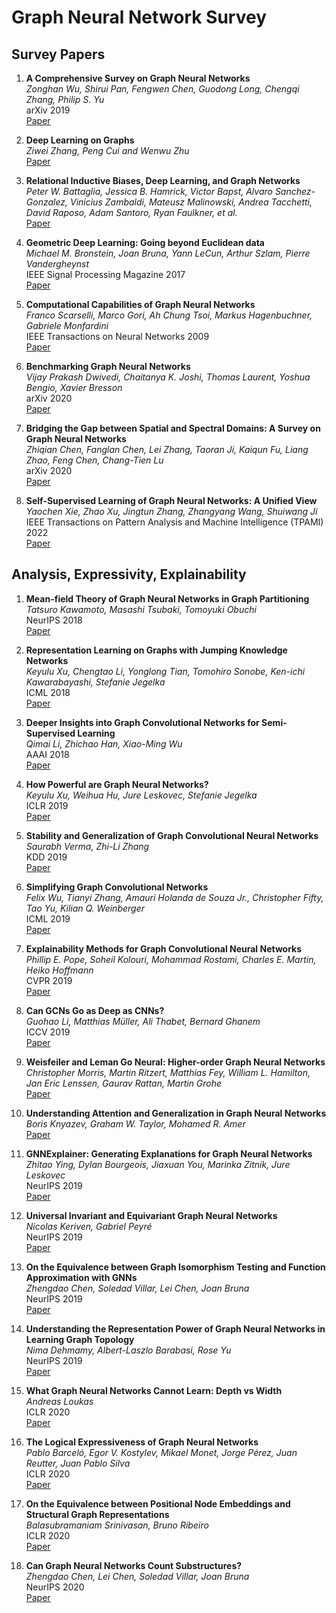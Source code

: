 # Graph Neural Network Survey

## Survey Papers

1. **A Comprehensive Survey on Graph Neural Networks**  
   *Zonghan Wu, Shirui Pan, Fengwen Chen, Guodong Long, Chengqi Zhang, Philip S. Yu*  
   arXiv 2019  
   [Paper](https://arxiv.org/pdf/1901.00596)

2. **Deep Learning on Graphs**  
   *Ziwei Zhang, Peng Cui and Wenwu Zhu*  
   [Paper](https://arxiv.org/pdf/1812.04202)

3. **Relational Inductive Biases, Deep Learning, and Graph Networks**  
   *Peter W. Battaglia, Jessica B. Hamrick, Victor Bapst, Alvaro Sanchez-Gonzalez, Vinicius Zambaldi, Mateusz Malinowski, Andrea Tacchetti, David Raposo, Adam Santoro, Ryan Faulkner, et al.*  
   [Paper](https://arxiv.org/pdf/1806.01261)

4. **Geometric Deep Learning: Going beyond Euclidean data**  
   *Michael M. Bronstein, Joan Bruna, Yann LeCun, Arthur Szlam, Pierre Vandergheynst*  
   IEEE Signal Processing Magazine 2017  
   [Paper](https://arxiv.org/pdf/1611.08097)

5. **Computational Capabilities of Graph Neural Networks**  
   *Franco Scarselli, Marco Gori, Ah Chung Tsoi, Markus Hagenbuchner, Gabriele Monfardini*  
   IEEE Transactions on Neural Networks 2009  
   [Paper](https://ieeexplore.ieee.org/document/)

6. **Benchmarking Graph Neural Networks**  
   *Vijay Prakash Dwivedi, Chaitanya K. Joshi, Thomas Laurent, Yoshua Bengio, Xavier Bresson*  
   arXiv 2020  
   [Paper](https://arxiv.org/pdf/2003.00982)

7. **Bridging the Gap between Spatial and Spectral Domains: A Survey on Graph Neural Networks**  
   *Zhiqian Chen, Fanglan Chen, Lei Zhang, Taoran Ji, Kaiqun Fu, Liang Zhao, Feng Chen, Chang-Tien Lu*  
   arXiv 2020  
   [Paper](https://arxiv.org/abs/2002.11867)

8. **Self-Supervised Learning of Graph Neural Networks: A Unified View**  
   *Yaochen Xie, Zhao Xu, Jingtun Zhang, Zhangyang Wang, Shuiwang Ji*  
   IEEE Transactions on Pattern Analysis and Machine Intelligence (TPAMI) 2022  
   [Paper](https://ieeexplore.ieee.org/abstract/document/9764632)

## Analysis, Expressivity, Explainability

1. **Mean-field Theory of Graph Neural Networks in Graph Partitioning**  
   *Tatsuro Kawamoto, Masashi Tsubaki, Tomoyuki Obuchi*  
   NeurIPS 2018  
   [Paper](https://proceedings.neurips.cc/paper_files/paper/2018/file/f6e794a75c5d51de081dbefa224304f9-Paper.pdf)

2. **Representation Learning on Graphs with Jumping Knowledge Networks**  
   *Keyulu Xu, Chengtao Li, Yonglong Tian, Tomohiro Sonobe, Ken-ichi Kawarabayashi, Stefanie Jegelka*  
   ICML 2018  
   [Paper](https://arxiv.org/pdf/1806.03536)

3. **Deeper Insights into Graph Convolutional Networks for Semi-Supervised Learning**  
   *Qimai Li, Zhichao Han, Xiao-Ming Wu*  
   AAAI 2018  
   [Paper](https://arxiv.org/pdf/1801.07606)

4. **How Powerful are Graph Neural Networks?**  
   *Keyulu Xu, Weihua Hu, Jure Leskovec, Stefanie Jegelka*  
   ICLR 2019  
   [Paper](https://openreview.net/pdf?id=ryGs6iA5Km)

5. **Stability and Generalization of Graph Convolutional Neural Networks**  
   *Saurabh Verma, Zhi-Li Zhang*  
   KDD 2019  
   [Paper](https://arxiv.org/pdf/1905.01004)

6. **Simplifying Graph Convolutional Networks**  
   *Felix Wu, Tianyi Zhang, Amauri Holanda de Souza Jr., Christopher Fifty, Tao Yu, Kilian Q. Weinberger*  
   ICML 2019  
   [Paper](https://arxiv.org/pdf/1902.07153)

7. **Explainability Methods for Graph Convolutional Neural Networks**  
   *Phillip E. Pope, Soheil Kolouri, Mohammad Rostami, Charles E. Martin, Heiko Hoffmann*  
   CVPR 2019  
   [Paper](https://openaccess.thecvf.com/content_CVPR_2019/papers/Pope_Explainability_Methods_for_Graph_Convolutional_Neural_Networks_CVPR_2019_paper.pdf)

8. **Can GCNs Go as Deep as CNNs?**  
   *Guohao Li, Matthias Müller, Ali Thabet, Bernard Ghanem*  
   ICCV 2019  
   [Paper](https://arxiv.org/pdf/1904.03751)

9. **Weisfeiler and Leman Go Neural: Higher-order Graph Neural Networks**  
   *Christopher Morris, Martin Ritzert, Matthias Fey, William L. Hamilton, Jan Eric Lenssen, Gaurav Rattan, Martin Grohe*  
   [Paper](https://arxiv.org/pdf/1810.02244)

10. **Understanding Attention and Generalization in Graph Neural Networks**  
    *Boris Knyazev, Graham W. Taylor, Mohamed R. Amer*  
    [Paper](https://arxiv.org/pdf/1905.02850)

11. **GNNExplainer: Generating Explanations for Graph Neural Networks**  
    *Zhitao Ying, Dylan Bourgeois, Jiaxuan You, Marinka Zitnik, Jure Leskovec*  
    NeurIPS 2019  
    [Paper](https://papers.nips.cc/paper_files/paper/2019/hash/d80b7040b773199015de6d3b4293c8ff-Abstract.html)

12. **Universal Invariant and Equivariant Graph Neural Networks**  
    *Nicolas Keriven, Gabriel Peyré*  
    NeurIPS 2019  
    [Paper](https://papers.nips.cc/paper_files/paper/2019/hash/ea9268cb43f55d1d12380fb6ea5bf572-Abstract.html)

13. **On the Equivalence between Graph Isomorphism Testing and Function Approximation with GNNs**  
    *Zhengdao Chen, Soledad Villar, Lei Chen, Joan Bruna*  
    NeurIPS 2019  
    [Paper](https://papers.nips.cc/paper_files/paper/2019/hash/71ee911dd06428a96c143a0b135041a4-Abstract.html)

14. **Understanding the Representation Power of Graph Neural Networks in Learning Graph Topology**  
    *Nima Dehmamy, Albert-Laszlo Barabasi, Rose Yu*  
    NeurIPS 2019  
    [Paper](https://papers.nips.cc/paper_files/paper/2019/hash/73bf6c41e241e28b89d0fb9e0c82f9ce-Abstract.html)

15. **What Graph Neural Networks Cannot Learn: Depth vs Width**  
    *Andreas Loukas*  
    ICLR 2020  
    [Paper](https://openreview.net/pdf?id=B1l2bp4YwS)

16. **The Logical Expressiveness of Graph Neural Networks**  
    *Pablo Barceló, Egor V. Kostylev, Mikael Monet, Jorge Pérez, Juan Reutter, Juan Pablo Silva*  
    ICLR 2020  
    [Paper](https://openreview.net/pdf?id=r1lZ7AEKvB)

17. **On the Equivalence between Positional Node Embeddings and Structural Graph Representations**  
    *Balasubramaniam Srinivasan, Bruno Ribeiro*  
    ICLR 2020  
    [Paper](https://openreview.net/pdf?id=SJxzFySKwH)

18. **Can Graph Neural Networks Count Substructures?**  
    *Zhengdao Chen, Lei Chen, Soledad Villar, Joan Bruna*  
    NeurIPS 2020  
    [Paper](https://arxiv.org/pdf/2002.04025)
